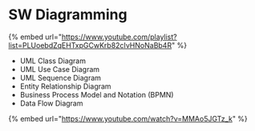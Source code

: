 # SW Diagramming

{% embed url="https://www.youtube.com/playlist?list=PLUoebdZqEHTxpGCwKrb82cIvHNoNaBb4R" %}

* UML Class Diagram
* UML Use Case Diagram
* UML Sequence Diagram
* Entity Relationship Diagram
* Business Process Model and Notation (BPMN)
* Data Flow Diagram

{% embed url="https://www.youtube.com/watch?v=MMAo5JGTz_k" %}
